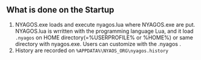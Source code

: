 ## What is done on the Startup

1. NYAGOS.exe loads and execute nyagos.lua where NYAGOS.exe are put. 
    NYAGOS.lua is wrritten with the programming language Lua,
    and it load `.nyagos` on HOME directory(=%USERPROFILE% or %HOME%) 
    or same directory with nyagos.exe.
    Users can customize with the .nyagos .
2. History are recorded on `%APPDATA%\NYAOS_ORG\nyagos.history`
